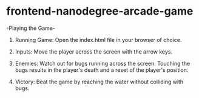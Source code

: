 frontend-nanodegree-arcade-game
===============================

-Playing the Game-
1. Running Game:
		Open the index.html file in your browser of choice.

2. Inputs:
		Move the player across the screen with the arrow keys.

3. Enemies:
		Watch out for bugs running across the screen. Touching the bugs
		results in the player's death and a reset of the player's position.

4. Victory:
		Beat the game by reaching the water without colliding with bugs.